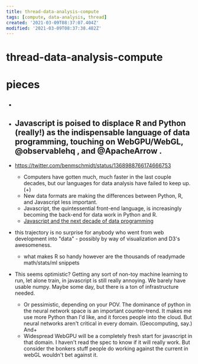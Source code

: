 ```yaml
---
title: thread-data-analysis-compute
tags: [compute, data-analysis, thread]
created: '2021-03-09T08:37:07.404Z'
modified: '2021-03-09T08:37:38.482Z'
---
```


# thread-data-analysis-compute

# pieces

- ## 

- ## Javascript is poised to displace R and Python (really!) as the indispensable language of data programming, touching on WebGPU/WebGL, @observablehq , and @ApacheArrow .
- https://twitter.com/benmschmidt/status/1368988766174666753
  - Computers have gotten much, much faster in the last couple decades, but our languages for data analysis have failed to keep up. (+)
  - New data formats are making the differences between Python, R, and Javascript less important.
  - Javascript, the quintessential front-end language, is increasingly becoming the back-end for data work in Python and R.
  - [Javascript and the next decade of data programming](http://benschmidt.org/post/2020-01-15/2020-01-15-webgpu/)
- this trajectory is no surprise for anybody who went from web development into "data" - possibly by way of visualization and D3's awesomeness.
  - what makes R so handy however are the thousands of readymade math/stats/ml snippets
- This seems optimistic? Getting any sort of non-toy machine learning to run, let alone train, in javascript is still really annoying. We barely have usable numpy. Maybe some day, but there is a ton of infrastructure needed.
  - Or pessimistic, depending on your POV. The dominance of python in the neural network space is an important counter-trend. It makes me use more Python than I'd like, and it forces people into the cloud. But neural networks aren't critical in every domain. (Geocomputing, say.) And+
  - Widespread WebGPU will be a completely fresh start for javascript in that domain. I haven't read the spec to know if it will really work. But consider the bonkers stuff people do working against the current in webGL wouldn't bet against it.
